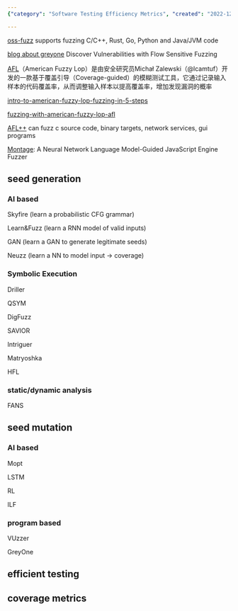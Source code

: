 ```yaml
---
{"category": "Software Testing Efficiency Metrics", "created": "2022-12-07T12:43:26.515Z", "date": "2022-12-07 12:43:26", "description": "This article delves into the world of fuzzing tools like AFL and AFL++ for identifying vulnerabilities. It also covers seed generation techniques such as Skyfire and Learn&Fuzz. Furthermore, it explores static and dynamic analysis methods including LSTM, RL, ILF, VUzzer, GreyOne, and discusses efficiency metrics in software testing.", "modified": "2023-01-13T03:03:25.457Z", "tags": ["fuzzing", "AFL", "AFL++", "vulnerability discovery", "seed generation", "Skyfire", "Learn&Fuzz", "static analysis", "dynamic analysis", "LSTM", "RL", "ILF", "VUzzer", "GreyOne", "efficiency metrics", "software testing"], "title": "0Day Exploits, Afl(American Fuzzy Lop), Afl++"}

---
```


[oss-fuzz](https://github.com/google/oss-fuzz) supports fuzzing C/C++, Rust, Go, Python and Java/JVM code

[blog about greyone](https://blog.csdn.net/Eastmount/article/details/107825286) Discover Vulnerabilities with Flow Sensitive Fuzzing

[AFL](https://github.com/google/afl)（American Fuzzy Lop）是由安全研究员Michał Zalewski（@lcamtuf）开发的一款基于覆盖引导（Coverage-guided）的模糊测试工具，它通过记录输入样本的代码覆盖率，从而调整输入样本以提高覆盖率，增加发现漏洞的概率

[intro-to-american-fuzzy-lop-fuzzing-in-5-steps](https://countuponsecurity.com/2018/03/07/intro-to-american-fuzzy-lop-fuzzing-in-5-steps/)

[fuzzing-with-american-fuzzy-lop-afl](https://labs.nettitude.com/blog/fuzzing-with-american-fuzzy-lop-afl/#:~:text=Fuzzing%20with%20American%20Fuzzy%20Lop%20%28AFL%29%201%201.,2.%20Run%20our%20instrumented%20%E2%80%9Ctar%E2%80%9D%20binary%3A%20%E2%80%93%20~%2Ftar-1.28%2Fsrc%2Ftar)

[AFL++](https://github.com/AFLplusplus/AFLplusplus) can fuzz c source code, binary targets, network services, gui programs

[Montage](https://github.com/WSP-LAB/Montage): A Neural Network Language Model-Guided JavaScript Engine Fuzzer

## seed generation

### AI based

Skyfire (learn a probabilistic CFG grammar)

Learn&Fuzz (learn a RNN model of valid inputs)

GAN (learn a GAN to generate legitimate seeds)

Neuzz (learn a NN to model input -> coverage)

### Symbolic Execution

Driller

QSYM

DigFuzz

SAVIOR

Intriguer

Matryoshka

HFL

### static/dynamic analysis

FANS

## seed mutation

### AI based

Mopt

LSTM

RL

ILF

### program based

VUzzer

GreyOne

## efficient testing

## coverage metrics
